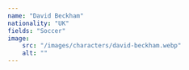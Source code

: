 ```yaml
---
name: "David Beckham"
nationality: "UK"
fields: "Soccer"
image: 
    src: "/images/characters/david-beckham.webp"
    alt: ""
---
```


